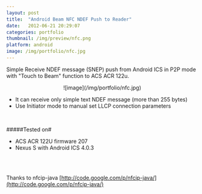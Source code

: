 ```yaml
---
layout: post
title:  "Android Beam NFC NDEF Push to Reader"
date:   2012-06-21 20:29:07
categories: portfolio
thumbnail: /img/preview/nfc.png
platform: android
image: /img/portfolio/nfc.jpg
---
```


Simple Receive NDEF message (SNEP) push from Android ICS in P2P mode with "Touch to Beam" function to ACS ACR 122u.

<center>
![image](/img/portfolio/nfc.jpg)
</center>

  * It can receive only simple text NDEF message (more than 255 bytes)
  * Use Initiator mode to manual set LLCP connection parameters

<br/>

#####Tested on#

  * ACS ACR 122U firmware 207
  * Nexus S with Android ICS 4.0.3

<br/>
<br/>

Thanks to nfcip-java [http://code.google.com/p/nfcip-java/](http://code.google.com/p/nfcip-java/) 